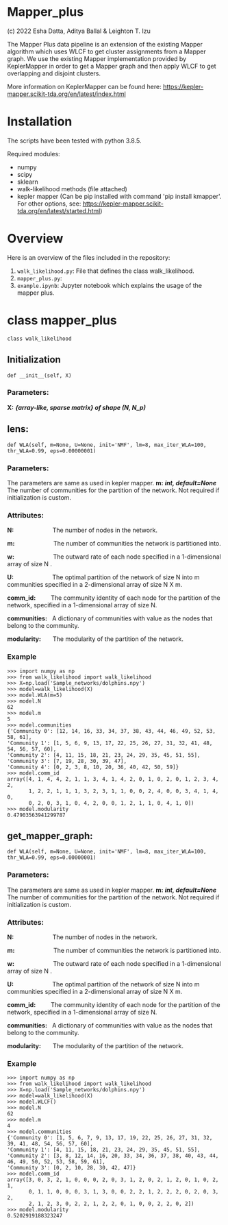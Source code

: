 # Mapper_plus

(c) 2022 Esha Datta, Aditya Ballal & Leighton T. Izu

The Mapper Plus data pipeline is an extension of the existing Mapper algorithm which uses WLCF to get cluster assignments from a Mapper graph. We use the existing Mapper implementation provided by KeplerMapper in order to get a Mapper graph and then apply WLCF to get overlapping and disjoint clusters. 

More information on KeplerMapper can be found here: https://kepler-mapper.scikit-tda.org/en/latest/index.html


# Installation

The scripts have been tested with python 3.8.5.

Required modules:
- numpy
- scipy
- sklearn
- walk-likelihood methods (file attached)
- kepler mapper (Can be pip installed with command 'pip install kmapper'. For other options, see: https://kepler-mapper.scikit-tda.org/en/latest/started.html)

# Overview

Here is an overview of the files included in the repository:
1. ```walk_likelihood.py```: File that defines the class walk_likelihood.
2. ```mapper_plus.py```: 
3. ```example.ipynb```: Jupyter notebook which explains the usage of the mapper plus.

# class mapper_plus

```class walk_likelihood```
## Initialization
```def __init__(self, X)```
### Parameters:
__X:__ ___{array-like, sparse matrix} of shape (N, N_p)___   


## lens:
```def WLA(self, m=None, U=None, init='NMF', lm=8, max_iter_WLA=100, thr_WLA=0.99, eps=0.00000001)```
### Parameters: 
The parameters are same as used in kepler mapper.
__m:__ ___int, default=None___   
The number of communities for the partition of the network. Not required if initialization is custom.

### Attributes:

__N:__ &nbsp; &nbsp; &nbsp; &nbsp; &nbsp; &nbsp; &nbsp; &nbsp; &nbsp; &nbsp; &nbsp; The number of nodes in the network.

__m:__	&nbsp; &nbsp; &nbsp; &nbsp; &nbsp; &nbsp; &nbsp; &nbsp; &nbsp; &nbsp; &nbsp; The number of communities the network is partitioned into.

__w:__  &nbsp; &nbsp; &nbsp; &nbsp; &nbsp; &nbsp; &nbsp; &nbsp; &nbsp; &nbsp; &nbsp; The outward rate of each node specified in a 1-dimensional array of size N .

__U:__ &nbsp; &nbsp; &nbsp; &nbsp; &nbsp; &nbsp; &nbsp; &nbsp; &nbsp; &nbsp; &nbsp; The optimal partition of the network of size N into m communities specified in a 2-dimensional array of size N X m.

__comm_id:__ &nbsp; &nbsp; &nbsp; &nbsp; The community identity of each node for the partition of the network, specified in a 1-dimensional array of size N.

__communities:__ &nbsp;  A dictionary of communities with value as the nodes that belong to the community.

__modularity:__ &nbsp; &nbsp; &nbsp; The modularity of the partition of the network.

### Example

```
>>> import numpy as np
>>> from walk_likelihood import walk_likelihood
>>> X=np.load('Sample_networks/dolphins.npy')
>>> model=walk_likelihood(X)
>>> model.WLA(m=5)
>>> model.N
62
>>> model.m
5
>>> model.communities
{'Community 0': [12, 14, 16, 33, 34, 37, 38, 43, 44, 46, 49, 52, 53, 58, 61], 
'Community 1': [1, 5, 6, 9, 13, 17, 22, 25, 26, 27, 31, 32, 41, 48, 54, 56, 57, 60], 
'Community 2': [4, 11, 15, 18, 21, 23, 24, 29, 35, 45, 51, 55], 
'Community 3': [7, 19, 28, 30, 39, 47], 
'Community 4': [0, 2, 3, 8, 10, 20, 36, 40, 42, 50, 59]}
>>> model.comm_id
array([4, 1, 4, 4, 2, 1, 1, 3, 4, 1, 4, 2, 0, 1, 0, 2, 0, 1, 2, 3, 4, 2,
       1, 2, 2, 1, 1, 1, 3, 2, 3, 1, 1, 0, 0, 2, 4, 0, 0, 3, 4, 1, 4, 0,
       0, 2, 0, 3, 1, 0, 4, 2, 0, 0, 1, 2, 1, 1, 0, 4, 1, 0])
>>> model.modularity
0.47903563941299787
```



## get_mapper_graph:
```def WLA(self, m=None, U=None, init='NMF', lm=8, max_iter_WLA=100, thr_WLA=0.99, eps=0.00000001)```
### Parameters: 
The parameters are same as used in kepler mapper.
__m:__ ___int, default=None___   
The number of communities for the partition of the network. Not required if initialization is custom.

### Attributes:

__N:__ &nbsp; &nbsp; &nbsp; &nbsp; &nbsp; &nbsp; &nbsp; &nbsp; &nbsp; &nbsp; &nbsp; The number of nodes in the network.

__m:__	&nbsp; &nbsp; &nbsp; &nbsp; &nbsp; &nbsp; &nbsp; &nbsp; &nbsp; &nbsp; &nbsp; The number of communities the network is partitioned into.

__w:__  &nbsp; &nbsp; &nbsp; &nbsp; &nbsp; &nbsp; &nbsp; &nbsp; &nbsp; &nbsp; &nbsp; The outward rate of each node specified in a 1-dimensional array of size N .

__U:__ &nbsp; &nbsp; &nbsp; &nbsp; &nbsp; &nbsp; &nbsp; &nbsp; &nbsp; &nbsp; &nbsp; The optimal partition of the network of size N into m communities specified in a 2-dimensional array of size N X m.

__comm_id:__ &nbsp; &nbsp; &nbsp; &nbsp; The community identity of each node for the partition of the network, specified in a 1-dimensional array of size N.

__communities:__ &nbsp;  A dictionary of communities with value as the nodes that belong to the community.

__modularity:__ &nbsp; &nbsp; &nbsp; The modularity of the partition of the network.

### Example

```
>>> import numpy as np
>>> from walk_likelihood import walk_likelihood
>>> X=np.load('Sample_networks/dolphins.npy')
>>> model=walk_likelihood(X)
>>> model.WLCF()
>>> model.N
62
>>> model.m
4
>>> model.communities
{'Community 0': [1, 5, 6, 7, 9, 13, 17, 19, 22, 25, 26, 27, 31, 32, 39, 41, 48, 54, 56, 57, 60], 
'Community 1': [4, 11, 15, 18, 21, 23, 24, 29, 35, 45, 51, 55], 
'Community 2': [3, 8, 12, 14, 16, 20, 33, 34, 36, 37, 38, 40, 43, 44, 46, 49, 50, 52, 53, 58, 59, 61], 
'Community 3': [0, 2, 10, 28, 30, 42, 47]}
>>> model.comm_id
array([3, 0, 3, 2, 1, 0, 0, 0, 2, 0, 3, 1, 2, 0, 2, 1, 2, 0, 1, 0, 2, 1,
       0, 1, 1, 0, 0, 0, 3, 1, 3, 0, 0, 2, 2, 1, 2, 2, 2, 0, 2, 0, 3, 2,
       2, 1, 2, 3, 0, 2, 2, 1, 2, 2, 0, 1, 0, 0, 2, 2, 0, 2])
>>> model.modularity
0.5202919188323247
```
